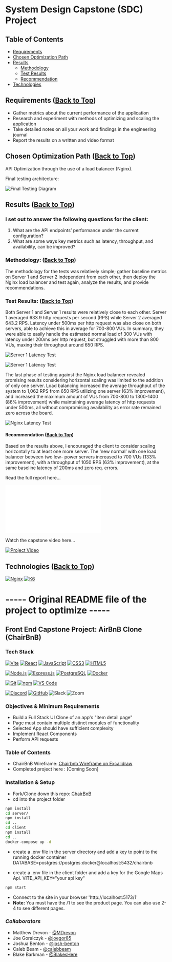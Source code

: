# System Design Capstone (SDC) Project

## Table of Contents <span id="contents"></span>
* [Requirements](#requirements)
* [Chosen Optimization Path](#path)
* [Results](#results)
  - [Methodology](#methodology)
  - [Test Results](#testResults)
  - [Recommendation](#recommendation)
* [Technologies](#technologies)

## Requirements ([Back to Top](#contents))

- Gather metrics about the current performance of the application
- Research and experiment with methods of optimizing and scaling the application
- Take detailed notes on all your work and findings in the engineering journal
- Report the results on a written and video format

## Chosen Optimization Path <span id="path"></span> ([Back to Top](#contents))

API Optimization through the use of a load balancer (Nginx).

Final testing architecture:

![Final Testing Diagram](API-optimization/SDC_final_testing_diagram.png)

## Results ([Back to Top](#contents))

### I set out to answer the following questions for the client:

1. What are the API endpoints’ performance under the current configuration?
1. What are some ways key metrics such as latency, throughput, and availability, can
be improved?

### Methodology: ([Back to Top](#contents))

The methodology for the tests was relatively simple; gather baseline metrics on Server 1 and Server 2 independent from each other, then deploy the Nginx load balancer and test again, analyze the results, and provide recommendations.

### Test Results: <span id="testResults"></span> ([Back to Top](#contents))

Both Server 1 and Server 1 results were relatively close to each other. Server 1 averaged 633.9 http requests per second (RPS) while Server 2 averaged 643.2 RPS. Latency under 500ms per http request was also close on both servers, able to achieve this in average for 700-800 VUs. In summary, they were able to easily handle the estimated normal load of 300 VUs with latency under 200ms per http request, but struggled with more than 800 VUs, maxing their throughput around 650 RPS.

![Server 1 Latency Test](API-optimization/Server-1_latency_test.png)

![Server 1 Latency Test](API-optimization/Server-2_latency_test.png)

The last phase of testing against the Nginx load balancer revealed promising results considering horizontal scaling was limited to the addition of only one server. Load balancing increased the average throughput of the system to 1,062 RPS from 650 RPS utilizing one server (63% improvement), and increased the maximum amount of VUs from 700-800 to 1300-1400 (86% improvement) while maintaining average latency of http requests under 500ms, all without compromising availability as error rate remained zero across the board.

![Nginx Latency Test](API-optimization/Nginx_latency_test.png)

#### Recommendation ([Back to Top](#contents))

Based on the results above, I encouraged the client to consider scaling horizontally to at least one more server. The ‘new normal’ with one load balancer between two low- power servers increased to 700 VUs (133% improvement), with a throughput of 1050 RPS (63% improvement), at the same baseline latency of 200ms and zero req. errors.

Read the full report here...

![Engineering Journal and Developer’s Notes](API-optimization/SDC_dev_journal_Will-Franceschini.pdf)

Watch the capstone video here...

[![Project Video](API-optimization/SDC_video_thumbnail.png)](API-optimization/SDC-video_Will-Franceschini.mp4)

## Technologies ([Back to Top](#contents))

[![Nginx](https://img.shields.io/badge/-Nginx-009639?style=flat&logo=nginx&logoColor=black)](https://nginx.org/)
[![K6](https://img.shields.io/badge/-k6-7D64FF?style=flat&logo=nginx&logoColor=white)](https://k6.io/)

# ----- Original README file of the project to optimize -----

## Front End Capstone Project: AirBnB Clone (ChairBnB)

### Tech Stack

[![Vite](https://img.shields.io/badge/Vite-B73BFE?style=for-the-badge&logo=vite&logoColor=FFD62E)](https://vitejs.dev/) [![React](https://img.shields.io/badge/React-20232A?style=for-the-badge&logo=react&logoColor=61DAFB)](https://reactjs.org/)
[![JavaScript](https://img.shields.io/badge/JavaScript-323330?style=for-the-badge&logo=javascript&logoColor=F7DF1E)](https://developer.mozilla.org/en-US/docs/Web/JavaScript)
[![CSS3](https://img.shields.io/badge/CSS3-1572B6?style=for-the-badge&logo=css3&logoColor=white)](https://developer.mozilla.org/en-US/docs/Web/CSS)
[![HTML5](https://img.shields.io/badge/HTML5-E34F26?style=for-the-badge&logo=html5&logoColor=white)](https://developer.mozilla.org/en-US/docs/Web/HTML)

[![Node.js](https://img.shields.io/badge/Node.js-339933?style=for-the-badge&logo=nodedotjs&logoColor=white)](https://nodejs.org/)
[![Express.js](https://img.shields.io/badge/Express.js-000000?style=for-the-badge&logo=express&logoColor=white)](https://expressjs.com/)
[![PostgreSQL](https://img.shields.io/badge/PostgreSQL-316192?style=for-the-badge&logo=postgresql&logoColor=white)](https://www.postgresql.org/)
[![Docker](https://img.shields.io/badge/Docker-2CA5E0?style=for-the-badge&logo=docker&logoColor=white)](https://www.docker.com/)

[![Git](https://img.shields.io/badge/Git-E44C30?style=for-the-badge&logo=git&logoColor=white)](https://git-scm.com/)
[![npm](https://img.shields.io/badge/npm-CB3837?style=for-the-badge&logo=npm&logoColor=white)](https://www.npmjs.com/)
[![VS Code](https://img.shields.io/badge/VSCode-0078D4?style=for-the-badge&logo=visual%20studio%20code&logoColor=white)](https://code.visualstudio.com/)

[![Discord](https://img.shields.io/badge/Discord-5865F2?style=for-the-badge&logo=discord&logoColor=white)](https://discord.com/)
[![GitHub](https://img.shields.io/badge/GitHub-100000?style=for-the-badge&logo=github&logoColor=white)](https://github.com/)
![Slack](https://camo.githubusercontent.com/870d2945e15dde83583f64ea1f3f4471702e45bf30fa884412da74cb7731ae42/68747470733a2f2f696d672e736869656c64732e696f2f62616467652f536c61636b2d3441313534423f7374796c653d666f722d7468652d6261646765266c6f676f3d736c61636b266c6f676f436f6c6f723d7768697465)
![Zoom](https://camo.githubusercontent.com/c6c90c4d74d5fad08da3e2c31c556ea8a8b45a6bd5756b6e49111d9825cde56f/68747470733a2f2f696d672e736869656c64732e696f2f62616467652f5a6f6f6d2d3244384346463f7374796c653d666f722d7468652d6261646765266c6f676f3d7a6f6f6d266c6f676f436f6c6f723d7768697465)

### Objectives & Minimum Requirements

- Build a Full Stack UI Clone of an app's "item detail page"
- Page must contain multiple distinct modules of functionality
- Selected App should have sufficient complexity
- Implement React Components
- Perform API requests

### Table of Contents

- ChairBnB Wireframe: [Chairbnb Wireframe on Excalidraw](https://excalidraw.com/#room=e159a4a7216e9c77cc9c,YvhSpCdhIfyighAJuDY2IA)
- Completed project here : [Coming Soon]

### Installation & Setup

- Fork/Clone down this repo: [ChairBnB](https://github.com/CombatCoders/chairbnb.git)
- cd into the project folder

```bash
npm install
cd server/
npm install
cd ..
cd client
npm install
cd ..
docker-compose up -d
```

- create a .env file in the server directory and add a key to point to the running docker container DATABASE=postgres://postgres:docker@localhost:5432/chairbnb

- create a .env file in the client folder and add a key for the Google Maps Api. VITE_API_KEY="your api key"

```Bash
npm start
```

- Connect to the site in your browser 'http://localhost:5173/1'
- **Note:** You must have the /1 to see the product page. You can also use 2-4 to see different pages.

### _Collaborators_

- Matthew Drevon - [@MDrevon](https://github.com/MDrevon)
- Joe Goralczyk - [@joegor85](https://github.com/joegor85)
- Joshua Benton - [@josh-benton](https://github.com/josh-benton)
- Caleb Beam - [@calebbeam](https://github.com/calebbeam)
- Blake Barkman - [@BlakesHere](https://github.com/BlakesHere)

